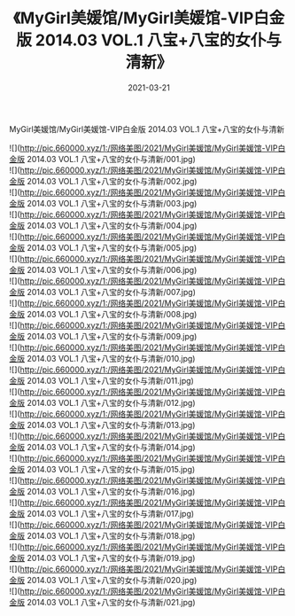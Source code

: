 ﻿---
layout: post
title:  《MyGirl美媛馆/MyGirl美媛馆-VIP白金版 2014.03 VOL.1 八宝+八宝的女仆与清新》
date:   2021-03-21
img: http://pic.660000.xyz/1:/网络美图/2021/MyGirl美媛馆/MyGirl美媛馆-VIP白金版 2014.03 VOL.1 八宝+八宝的女仆与清新/000.jpg
categories: [美女, 清纯, 唯美]
---

MyGirl美媛馆/MyGirl美媛馆-VIP白金版 2014.03 VOL.1 八宝+八宝的女仆与清新

 ![](http://pic.660000.xyz/1:/网络美图/2021/MyGirl美媛馆/MyGirl美媛馆-VIP白金版 2014.03 VOL.1 八宝+八宝的女仆与清新/001.jpg) <br>![](http://pic.660000.xyz/1:/网络美图/2021/MyGirl美媛馆/MyGirl美媛馆-VIP白金版 2014.03 VOL.1 八宝+八宝的女仆与清新/002.jpg) <br>![](http://pic.660000.xyz/1:/网络美图/2021/MyGirl美媛馆/MyGirl美媛馆-VIP白金版 2014.03 VOL.1 八宝+八宝的女仆与清新/003.jpg) <br>![](http://pic.660000.xyz/1:/网络美图/2021/MyGirl美媛馆/MyGirl美媛馆-VIP白金版 2014.03 VOL.1 八宝+八宝的女仆与清新/004.jpg) <br>![](http://pic.660000.xyz/1:/网络美图/2021/MyGirl美媛馆/MyGirl美媛馆-VIP白金版 2014.03 VOL.1 八宝+八宝的女仆与清新/005.jpg) <br>![](http://pic.660000.xyz/1:/网络美图/2021/MyGirl美媛馆/MyGirl美媛馆-VIP白金版 2014.03 VOL.1 八宝+八宝的女仆与清新/006.jpg) <br>![](http://pic.660000.xyz/1:/网络美图/2021/MyGirl美媛馆/MyGirl美媛馆-VIP白金版 2014.03 VOL.1 八宝+八宝的女仆与清新/007.jpg) <br>![](http://pic.660000.xyz/1:/网络美图/2021/MyGirl美媛馆/MyGirl美媛馆-VIP白金版 2014.03 VOL.1 八宝+八宝的女仆与清新/008.jpg) <br>![](http://pic.660000.xyz/1:/网络美图/2021/MyGirl美媛馆/MyGirl美媛馆-VIP白金版 2014.03 VOL.1 八宝+八宝的女仆与清新/009.jpg) <br>![](http://pic.660000.xyz/1:/网络美图/2021/MyGirl美媛馆/MyGirl美媛馆-VIP白金版 2014.03 VOL.1 八宝+八宝的女仆与清新/010.jpg) <br>![](http://pic.660000.xyz/1:/网络美图/2021/MyGirl美媛馆/MyGirl美媛馆-VIP白金版 2014.03 VOL.1 八宝+八宝的女仆与清新/011.jpg) <br>![](http://pic.660000.xyz/1:/网络美图/2021/MyGirl美媛馆/MyGirl美媛馆-VIP白金版 2014.03 VOL.1 八宝+八宝的女仆与清新/012.jpg) <br>![](http://pic.660000.xyz/1:/网络美图/2021/MyGirl美媛馆/MyGirl美媛馆-VIP白金版 2014.03 VOL.1 八宝+八宝的女仆与清新/013.jpg) <br>![](http://pic.660000.xyz/1:/网络美图/2021/MyGirl美媛馆/MyGirl美媛馆-VIP白金版 2014.03 VOL.1 八宝+八宝的女仆与清新/014.jpg) <br>![](http://pic.660000.xyz/1:/网络美图/2021/MyGirl美媛馆/MyGirl美媛馆-VIP白金版 2014.03 VOL.1 八宝+八宝的女仆与清新/015.jpg) <br>![](http://pic.660000.xyz/1:/网络美图/2021/MyGirl美媛馆/MyGirl美媛馆-VIP白金版 2014.03 VOL.1 八宝+八宝的女仆与清新/016.jpg) <br>![](http://pic.660000.xyz/1:/网络美图/2021/MyGirl美媛馆/MyGirl美媛馆-VIP白金版 2014.03 VOL.1 八宝+八宝的女仆与清新/017.jpg) <br>![](http://pic.660000.xyz/1:/网络美图/2021/MyGirl美媛馆/MyGirl美媛馆-VIP白金版 2014.03 VOL.1 八宝+八宝的女仆与清新/018.jpg) <br>![](http://pic.660000.xyz/1:/网络美图/2021/MyGirl美媛馆/MyGirl美媛馆-VIP白金版 2014.03 VOL.1 八宝+八宝的女仆与清新/019.jpg) <br>![](http://pic.660000.xyz/1:/网络美图/2021/MyGirl美媛馆/MyGirl美媛馆-VIP白金版 2014.03 VOL.1 八宝+八宝的女仆与清新/020.jpg) <br>![](http://pic.660000.xyz/1:/网络美图/2021/MyGirl美媛馆/MyGirl美媛馆-VIP白金版 2014.03 VOL.1 八宝+八宝的女仆与清新/021.jpg) <br>